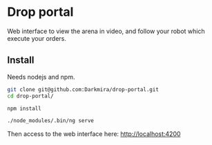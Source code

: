 # Drop portal

Web interface to view the arena in video,
and follow your robot which execute your orders.


## Install

Needs nodejs and npm.

``` bash
git clone git@github.com:Darkmira/drop-portal.git
cd drop-portal/

npm install

./node_modules/.bin/ng serve
```

Then access to the web interface here: <http://localhost:4200>
